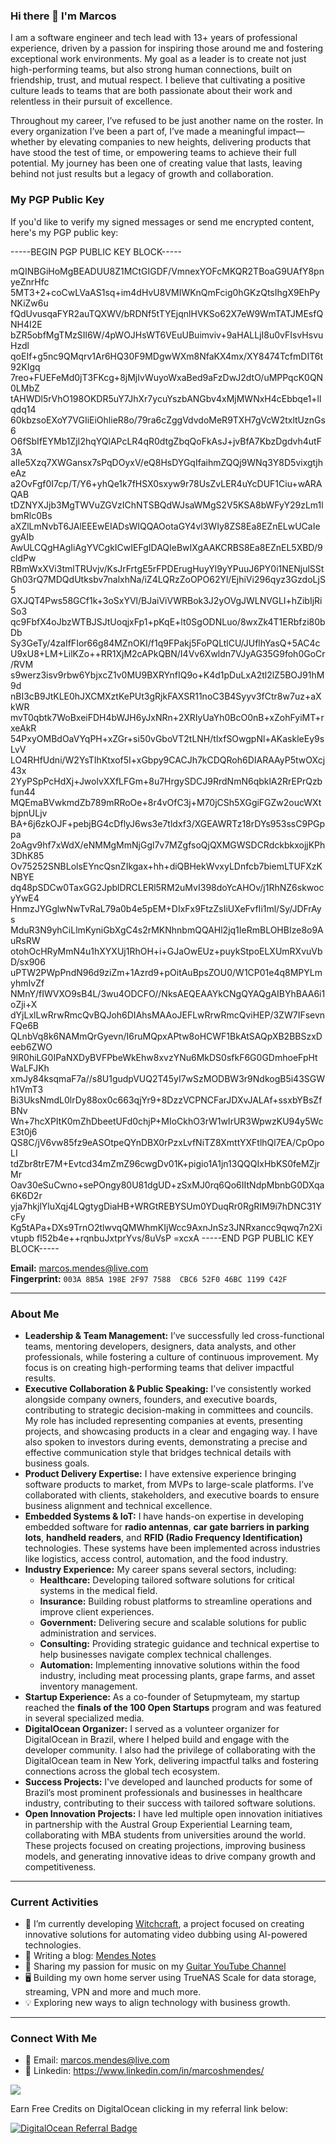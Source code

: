 ### Hi there 👋 I'm Marcos

I am a software engineer and tech lead with 13+ years of professional experience, driven by a passion for inspiring those around me and fostering exceptional work environments. My goal as a leader is to create not just high-performing teams, but also strong human connections, built on friendship, trust, and mutual respect. I believe that cultivating a positive culture leads to teams that are both passionate about their work and relentless in their pursuit of excellence.

Throughout my career, I’ve refused to be just another name on the roster. In every organization I’ve been a part of, I’ve made a meaningful impact—whether by elevating companies to new heights, delivering products that have stood the test of time, or empowering teams to achieve their full potential. My journey has been one of creating value that lasts, leaving behind not just results but a legacy of growth and collaboration.

### My PGP Public Key

If you'd like to verify my signed messages or send me encrypted content, here's my PGP public key:

-----BEGIN PGP PUBLIC KEY BLOCK-----

mQINBGiHoMgBEADUU8Z1MCtGIGDF/VmnexYOFcMKQR2TBoaG9UAfY8pnyeZnrHfc
5MT3+2+coCwLVaAS1sq+im4dHvU8VMIWKnQmFcig0hGKzQtsIhgX9EhPyNKiZw6u
fQdUvusqaFYR2auTQXWV/bRDNf5tTYEjqnlHVKSo62X7eW9WmTATJMEsfQNH4I2E
bZR5obfMgTMzSIl6W/4pWOJHsWT6VEuUBuimviv+9aHALLjI8u0vFIsvHsvuHzdl
qoEIf+g5nc9QMqrv1Ar6HQ30F9MDgwWXm8NfaKX4mx/XY8474TcfmDIT6t92KIgq
7reo+FUEFeMd0jT3FKcg+8jMjIvWuyoWxaBed9aFzDwJ2dtO/uMPPqcK0QN0LMbZ
tAHWDl5rVhO198OKDR5uY7JhXr7ycuYszbANGbv4xMjMWNxH4cEbbqe1+llqdq14
60kbzsoEXoY7VGIiEiOhlieR8o/79ra6cZggVdvdoMeR9TXH7gVcW2txltUznGs6
O6fSbIfEYMb1ZjI2hqYQlAPcLR4qR0dtgZbqQoFkAsJ+jvBfA7KbzDgdvh4utF3A
aIIe5Xzq7XWGansx7sPqDOyxV/eQ8HsDYGqIfaihmZQQj9WNq3Y8D5vixgtjheAz
a2OvFgf0I7cp/T/Y6+yhQe1k7fHSX0sxyw9r78UsZvLER4uYcDUF1Ciu+wARAQAB
tDZNYXJjb3MgTWVuZGVzIChNTSBQdWJsaWMgS2V5KSA8bWFyY29zLm1lbmRlc0Bs
aXZlLmNvbT6JAlEEEwEIADsWIQQAOotaGY4vl3WIy8ZS8Ea8EZnELwUCaIegyAIb
AwULCQgHAgIiAgYVCgkICwIEFgIDAQIeBwIXgAAKCRBS8Ea8EZnEL5XBD/9cldPw
RBmWxXVi3tmlTRUvjv/KsJrFrtgE5rFPDErugHuyYl9yYPuuJ6PY0i1NENjulSSt
Gh03rQ7MDQdUtksbv7nalxhNa/iZ4LQRzZoOPO62Yl/EjhiVi296qyz3GzdoLjS5
GXJQT4Pws58GCf1k+3oSxYVl/BJaiViVWRBok3J2yOVgJWLNVGLI+hZibIjRiSo3
qc9FbfX4oJbzWTBJSJtUoqjxFp1+pKqE+lt0SgODNLuo/8wxZk4T1ERbfzi80bDb
Sy3GeTy/4zaIfFIor66g84MZnOKI/f1q9FPakj5FoPQLtlCU/JUflhYasQ+5AC4c
U9xU8+LM+LilKZo++RR1XjM2cAPkQBN/I4Vv6Xwldn7VJyAG35G9foh0GoCr/RVM
s9werz3isv9rbw6YbjxcZ1v0MU9BXRYnfIQ9o+K4d1pDuLxA2tl2lZ5BOJ91hM9d
nBI3cB9JtKLE0hJXCMXztKePUt3gRjkFAXSR11noC3B4Syyv3fCtr8w7uz+aXkWR
mvT0qbtk7WoBxeiFDH4bWJH6yJxNRn+2XRIyUaYh0BcO0nB+xZohFyiMT+rxeAkR
54PxyOMBdOaVYqPH+xZGr+si50vGboVT2tLNH/tlxfSOwgpNl+AKaskleEy9sLvV
LO4RHfUdni/W2YsTIhKtxof5I+xGbpy9CACJh7kCDQRoh6DIARAAyP5twOXcj43x
2YyPSpPcHdXj+JwolvXXfLFGm+8u7HrgySDCJ9RrdNmN6qbklA2RrEPrQzbfun44
MQEmaBVwkmdZb789mRRoOe+8r4vOfC3j+M70jCSh5XGgiFGZw2oucWXtbjpnULjv
BA+6j6zkOJF+pebjBG4cDflyJ6ws3e7tldxf3/XGEAWRTz18rDYs953ssC9PGppa
2oAgv9hf7xWdX/eNMMgMmNjGgl7v7MZgfsoQjQXMGWSDCRdckbkxojjKPh3DhK85
Ov75252SNBLolsEYncQsnZIkgax+hh+diQBHekWvxyLDnfcb7biemLTUFXzKNBYE
dq48pSDCw0TaxGG2JpblDRCLERl5RM2uMvI398doYcAHOv/j1RhNZ6skwocyYwE4
HnmzJYGglwNwTvRaL79a0b4e5pEM+DIxFx9FtzZsIiUXeFvfIi1ml/Sy/JDFrAys
MduR3N9yhCiLlmKyniGbXgC4s2rMKNhnbmQQAHl2jq1IeRmBLOHBIze8o9AuRsRW
otohOcHRyMmN4u1hXYXUj1RhOH+i+GJaOwEUz+puykStpoELXUmRXvuVbD/sx906
uPTW2PWpPndN96d9ziZm+1Azrd9+pOitAuBpsZOU0/W1CP01e4q8MPYLmyhmIvZf
NMnY/fIWVXO9sB4L/3wu4ODCFO//NksAEQEAAYkCNgQYAQgAIBYhBAA6i1oZji+X
dYjLxlLwRrwRmcQvBQJoh6DIAhsMAAoJEFLwRrwRmcQviHEP/3ZW7IFsevnFQe6B
QLnbVq8k6NAMmQrGyevn/I6ruMQpxAPtw8oHCWF1BkAtSAQpXB2BBSzxDeeb6ZWO
9lR0hiLG0IPaNXDyBVFPbeWkEhw8xvzYNu6MkDS0sfkF6G0GDmhoeFpHtWaLFJKh
xmJy84ksqmaF7a//s8U1gudpVUQ2T45yI7wSzMODBW3r9NdkogB5i43SGWh1VmT3
Bi3UksNmdL0lrDy88ox0c663qjYr9+8DzzVCPNCFarJDXvJALAf+ssxbYBsZfBNv
Wn+7hcXPItK0mZhDbeetUFd0chjP+MIoCkhO3rW1wIrUR3WpwzKU94y5WcE3t0j6
QS8C/jV6vw85fz9eASOtpeQYnDBX0rPzxLvfNiTZ8XmttYXFtlhQl7EA/CpOpoLI
tdZbr8trE7M+Evtcd34mZmZ96cwgDv01K+pigio1A1jn13QQQIxHbKS0feMZjrMr
Oav30eSuCwno+sePOngy80U81dgUD+zSxMJ0rq6Qo6IItNdpMbnbG0DXqa6K6D2r
yja7hkjlYluXqj4LQgtygDiaHB+WRGtREBYSUm0YDuqRr0RgRIM9i7hDNC31YcFy
Kg5tAPa+DXs9TrnO2tlwvqQMWhmKIjWcc9AxnJnSz3JNRxancc9qwq7n2Xivtupb
fl52b4e++rqnbuJxtprYvs/8uVsP
=xcxA
-----END PGP PUBLIC KEY BLOCK-----

**Email:** marcos.mendes@live.com  
**Fingerprint:** `003A 8B5A 198E 2F97 7588  CBC6 52F0 46BC 1199 C42F` 

---

### About Me

- **Leadership & Team Management:** I’ve successfully led cross-functional teams, mentoring developers, designers, data analysts, and other professionals, while fostering a culture of continuous improvement. My focus is on creating high-performing teams that deliver impactful results.
- **Executive Collaboration & Public Speaking:** I’ve consistently worked alongside company owners, founders, and executive boards, contributing to strategic decision-making in committees and councils. My role has included representing companies at events, presenting projects, and showcasing products in a clear and engaging way. I have also spoken to investors during events, demonstrating a precise and effective communication style that bridges technical details with business goals.
- **Product Delivery Expertise:** I have extensive experience bringing software products to market, from MVPs to large-scale platforms. I’ve collaborated with clients, stakeholders, and executive boards to ensure business alignment and technical excellence.
- **Embedded Systems & IoT:** I have hands-on expertise in developing embedded software for **radio antennas**, **car gate barriers in parking lots**, **handheld readers**, and **RFID (Radio Frequency Identification)** technologies. These systems have been implemented across industries like logistics, access control, automation, and the food industry.
- **Industry Experience:** My career spans several sectors, including:
  - **Healthcare:** Developing tailored software solutions for critical systems in the medical field.
  - **Insurance:** Building robust platforms to streamline operations and improve client experiences.
  - **Government:** Delivering secure and scalable solutions for public administration and services.
  - **Consulting:** Providing strategic guidance and technical expertise to help businesses navigate complex technical challenges.
  - **Automation:** Implementing innovative solutions within the food industry, including meat processing plants, grape farms, and asset inventory management.
- **Startup Experience:** As a co-founder of Setupmyteam, my startup reached the **finals of the 100 Open Startups** program and was featured in several specialized media.
- **DigitalOcean Organizer:** I served as a volunteer organizer for DigitalOcean in Brazil, where I helped build and engage with the developer community. I also had the privilege of collaborating with the DigitalOcean team in New York, delivering impactful talks and fostering connections across the global tech ecosystem.
- **Success Projects:** I've developed and launched products for some of Brazil’s most prominent professionals and businesses in healthcare industry, contributing to their success with tailored software solutions.
- **Open Innovation Projects:** I have led multiple open innovation initiatives in partnership with the Austral Group Experiential Learning team, collaborating with MBA students from universities around the world. These projects focused on creating projections, improving business models, and generating innovative ideas to drive company growth and competitiveness.

---

### Current Activities

- 🔭 I’m currently developing [Witchcraft](https://github.com/marcoshmendes/witchcraft), a project focused on creating innovative solutions for automating video dubbing using AI-powered technologies.
- 📕 Writing a blog: [Mendes Notes](https://mendesnotes.com)
- 🎸 Sharing my passion for music on my [Guitar YouTube Channel](https://www.youtube.com/@theunfamousmusician)
- 🖥️ Building my own home server using TrueNAS Scale for data storage, streaming, VPN and more and much more.
- 💡 Exploring new ways to align technology with business growth.
---

### Connect With Me

- 📧 Email: marcos.mendes@live.com
- 📧 Linkedin: https://www.linkedin.com/in/marcoshmendes/

![](https://komarev.com/ghpvc/?username=marcoshmendes&color=brightgreen&style=flat.square&label=VISITORS)

Earn Free Credits on DigitalOcean clicking in my referral link below:

[![DigitalOcean Referral Badge](https://web-platforms.sfo2.cdn.digitaloceanspaces.com/WWW/Badge%201.svg)](https://www.digitalocean.com/?refcode=851fc8568da9&utm_campaign=Referral_Invite&utm_medium=Referral_Program&utm_source=badge)
